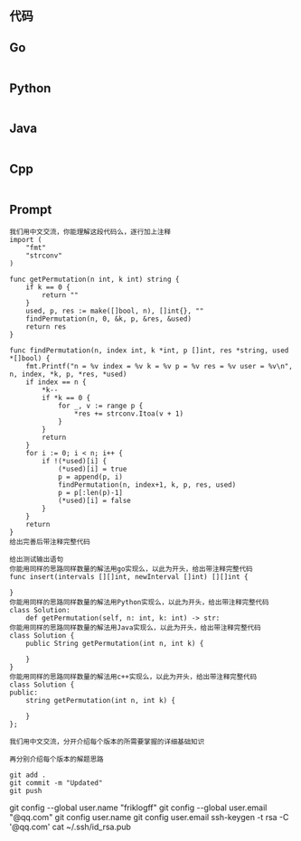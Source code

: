 ## 代码

## Go

```Go

```

## Python

```Python

```

## Java

```Java

```

## Cpp

```Cpp

```

## Prompt

```Prompt
我们用中文交流，你能理解这段代码么，逐行加上注释
import (
	"fmt"
	"strconv"
)

func getPermutation(n int, k int) string {
	if k == 0 {
		return ""
	}
	used, p, res := make([]bool, n), []int{}, ""
	findPermutation(n, 0, &k, p, &res, &used)
	return res
}

func findPermutation(n, index int, k *int, p []int, res *string, used *[]bool) {
	fmt.Printf("n = %v index = %v k = %v p = %v res = %v user = %v\n", n, index, *k, p, *res, *used)
	if index == n {
		*k--
		if *k == 0 {
			for _, v := range p {
				*res += strconv.Itoa(v + 1)
			}
		}
		return
	}
	for i := 0; i < n; i++ {
		if !(*used)[i] {
			(*used)[i] = true
			p = append(p, i)
			findPermutation(n, index+1, k, p, res, used)
			p = p[:len(p)-1]
			(*used)[i] = false
		}
	}
	return
}
给出完善后带注释完整代码

给出测试输出语句
你能用同样的思路同样数量的解法用go实现么，以此为开头，给出带注释完整代码
func insert(intervals [][]int, newInterval []int) [][]int {

}
你能用同样的思路同样数量的解法用Python实现么，以此为开头，给出带注释完整代码
class Solution:
    def getPermutation(self, n: int, k: int) -> str:
你能用同样的思路同样数量的解法用Java实现么，以此为开头，给出带注释完整代码
class Solution {
    public String getPermutation(int n, int k) {

    }
}
你能用同样的思路同样数量的解法用c++实现么，以此为开头，给出带注释完整代码
class Solution {
public:
    string getPermutation(int n, int k) {

    }
};

我们用中文交流，分开介绍每个版本的所需要掌握的详细基础知识

再分别介绍每个版本的解题思路

git add .
git commit -m "Updated"
git push                                                                                                                                      

```
git config --global user.name "friklogff"
git config --global user.email "@qq.com"
git config user.name
git config user.email
ssh-keygen -t rsa -C '@qq.com'
cat ~/.ssh/id_rsa.pub